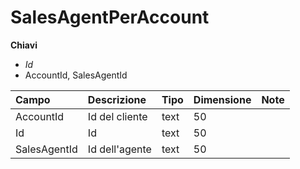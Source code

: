 # SalesAgentPerAccount

  
 **Chiavi**

* _Id_
* AccountId, SalesAgentId

| Campo | Descrizione | Tipo | Dimensione | Note |
| :--- | :--- | :--- | :--- | :--- |
| AccountId | Id del cliente | text | 50 |  |
| Id | Id | text | 50 |  |
| SalesAgentId | Id dell'agente | text | 50 |  |

